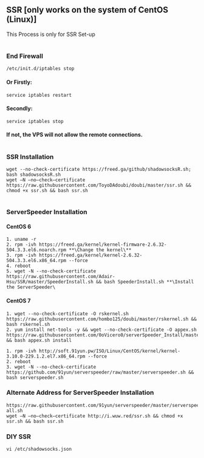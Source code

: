 ## SSR [only works on the system of CentOS (Linux)]
This Process is only for SSR Set-up
#
### End Firewall
`/etc/init.d/iptables stop`
#### Or Firstly:
`service iptables restart`
#### Secondly:
`service iptables stop`
#### If not, the VPS will not allow the remote connections.
# 
### SSR Installation
```
wget --no-check-certificate https://freed.ga/github/shadowsocksR.sh; bash shadowsocksR.sh
wget –N —no–check–certificate https://raw.githubusercontent.com/ToyoDAdoubi/doubi/master/ssr.sh && chmod +x ssr.sh && bash ssr.sh
```
#
### ServerSpeeder Installation
#### CentOS 6
```
1. uname -r
2. rpm -ivh https://freed.ga/kernel/kernel-firmware-2.6.32-504.3.3.el6.noarch.rpm **\Change the kernel\**
3. rpm -ivh https://freed.ga/kernel/kernel-2.6.32-504.3.3.el6.x86_64.rpm --force
4. reboot
5. wget -N --no-check-certificate https://raw.githubusercontent.com/Adair-Hsu/SSR/master/SpeederInstall.sh && bash SpeederInstall.sh **\Install the ServerSpeeder\
```
#### CentOS 7
```
1. wget --no-check-certificate -O rskernel.sh https://raw.githubusercontent.com/hombo125/doubi/master/rskernel.sh && bash rskernel.sh
2. yum install net-tools -y && wget --no-check-certificate -O appex.sh https://raw.githubusercontent.com/0oVicero0/serverSpeeder_Install/master/appex.sh && bash appex.sh install
```

```
1. rpm -ivh http://soft.91yun.pw/ISO/Linux/CentOS/kernel/kernel-3.10.0-229.1.2.el7.x86_64.rpm --force
2. reboot
3. wget -N --no-check-certificate https://github.com/91yun/serverspeeder/raw/master/serverspeeder.sh && bash serverspeeder.sh
```
### Alternate Address for ServerSpeeder Installation
```
https://raw.githubusercontent.com/91yun/serverspeeder/master/serverspeeder-all.sh
wget –N —no–check–certificate http://i.wuw.red/ssr.sh && chmod +x ssr.sh && bash ssr.sh
```

### DIY SSR
`vi /etc/shadowsocks.json`
